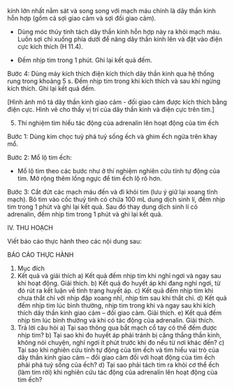 kính lớn nhất nằm sát và song song với mạch máu chính là dây thần kinh hỗn hợp (gồm cả sợi giao cảm và sợi đối giao cảm).

- Dùng móc thủy tinh tách dây thần kinh hỗn hợp này ra khỏi mạch máu. Luồn sợi chỉ xuống phía dưới để nâng dây thần kinh lên và đặt vào điện cực kích thích (H 11.4).

- Đếm nhịp tim trong 1 phút. Ghi lại kết quả đếm.

Bước 4: Dùng máy kích thích điện kích thích dây thần kinh qua hệ thống rung trong khoảng 5 s. Đếm nhịp tim trong khi kích thích và sau khi ngừng kích thích. Ghi lại kết quả đếm.

[Hình ảnh mô tả dây thần kinh giao cảm - đối giao cảm được kích thích bằng điện cực. Hình vẽ cho thấy vị trí của dây thần kinh và điện cực trên tim.]

5. Thí nghiệm tìm hiểu tác động của adrenalin lên hoạt động của tim ếch

Bước 1: Dùng kim chọc tuỷ phá tuỷ sống ếch và ghim ếch ngửa trên khay mổ.

Bước 2: Mổ lộ tim ếch:
- Mổ lộ tim theo các bước như ở thí nghiệm nghiên cứu tính tự động của tim. Mở rộng thêm lồng ngực để tim ếch lộ rõ hơn.

Bước 3: Cắt đứt các mạch máu đến và đi khỏi tim (lưu ý giữ lại xoang tĩnh mạch). Bỏ tim vào cốc thuỷ tinh có chứa 100 mL dung dịch sinh lí, đếm nhịp tim trong 1 phút và ghi lại kết quả. Sau đó thay dung dịch sinh lí có adrenalin, đếm nhịp tim trong 1 phút và ghi lại kết quả.

IV. THU HOẠCH

Viết báo cáo thực hành theo các nội dung sau:

BÁO CÁO THỰC HÀNH

1. Mục đích
2. Kết quả và giải thích
a) Kết quả đếm nhịp tim khi nghỉ ngơi và ngay sau khi hoạt động. Giải thích.
b) Kết quả đo huyết áp khi đang nghỉ ngơi, từ đó rút ra kết luận về tình trạng huyết áp.
c) Kết quả đếm nhịp tim khi chưa thắt chỉ với nhịp đập xoang nhĩ, nhịp tim sau khi thắt chỉ.
d) Kết quả đếm nhịp tim lúc bình thường, nhịp tim trong khi và ngay sau khi kích thích dây thần kinh giao cảm – đối giao cảm. Giải thích.
e) Kết quả đếm nhịp tim lúc bình thường và khi có tác động của adrenalin. Giải thích.
3. Trả lời câu hỏi
a) Tại sao thông qua bắt mạch cổ tay có thể đếm được nhịp tim?
b) Tại sao khi đo huyết áp phải tránh bị căng thẳng thần kinh, không nói chuyện, nghỉ ngơi ít phút trước khi đo nếu từ nơi khác đến?
c) Tại sao khi nghiên cứu tính tự động của tim ếch và tìm hiểu vai trò của dây thần kinh giao cảm – đối giao cảm đối với hoạt động của tim ếch phải phá tuỷ sống của ếch?
d) Tại sao phải tách tim ra khỏi cơ thể ếch (làm tim rời) khi nghiên cứu tác động của adrenalin lên hoạt động của tim ếch?